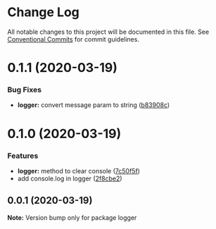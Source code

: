 # Change Log

All notable changes to this project will be documented in this file.
See [Conventional Commits](https://conventionalcommits.org) for commit guidelines.

# 0.1.1 (2020-03-19)


### Bug Fixes

* **logger:** convert message param to string ([b83908c](https://github.com/udhayakumar-amat/facetofacetestarea/commit/b83908c27778f0a4e83e5992905ea3e18e9c69a7))


# 0.1.0 (2020-03-19)


### Features

* **logger:** method to clear console ([7c50f5f](https://github.com/udhayakumar-amat/facetofacetestarea/commit/7c50f5f1d0650037462c370922341571a1782e9a))
* add console.log in logger ([2f8cbe2](https://github.com/udhayakumar-amat/facetofacetestarea/commit/2f8cbe2f8a20c1fe85f65512ec422e4b5f8ea474))






## 0.0.1 (2020-03-19)

**Note:** Version bump only for package logger

